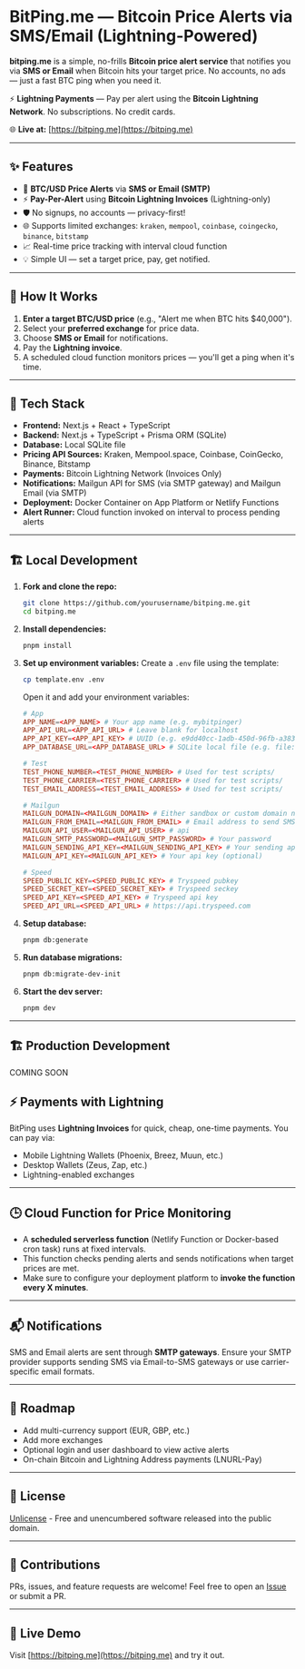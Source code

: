 # BitPing.me — Bitcoin Price Alerts via SMS/Email (Lightning-Powered)

**bitping.me** is a simple, no-frills **Bitcoin price alert service** that notifies you via **SMS or Email** when Bitcoin hits your target price. No accounts, no ads — just a fast BTC ping when you need it.

⚡ **Lightning Payments** — Pay per alert using the **Bitcoin Lightning Network**. No subscriptions. No credit cards.

🌐 **Live at:** [https://bitping.me](https://bitping.me)

---

## ✨ Features
- 🔔 **BTC/USD Price Alerts** via **SMS or Email (SMTP)**
- ⚡ **Pay-Per-Alert** using **Bitcoin Lightning Invoices** (Lightning-only)
- 🛡️ No signups, no accounts — privacy-first!
- 🌐 Supports limited exchanges: `kraken`, `mempool`, `coinbase`, `coingecko`, `binance`, `bitstamp`
- 📈 Real-time price tracking with interval cloud function
- 💡 Simple UI — set a target price, pay, get notified.

---

## 🚀 How It Works
1. **Enter a target BTC/USD price** (e.g., "Alert me when BTC hits $40,000").
2. Select your **preferred exchange** for price data.
3. Choose **SMS or Email** for notifications.
4. Pay the **Lightning invoice**.
5. A scheduled cloud function monitors prices — you'll get a ping when it's time.

---

## 🧩 Tech Stack
- **Frontend:** Next.js + React + TypeScript
- **Backend:** Next.js + TypeScript + Prisma ORM (SQLite)
- **Database:** Local SQLite file
- **Pricing API Sources:** Kraken, Mempool.space, Coinbase, CoinGecko, Binance, Bitstamp
- **Payments:** Bitcoin Lightning Network (Invoices Only)
- **Notifications:** Mailgun API for SMS (via SMTP gateway) and Mailgun Email (via SMTP)
- **Deployment:** Docker Container on App Platform or Netlify Functions
- **Alert Runner:** Cloud function invoked on interval to process pending alerts

---

## 🏗️ Local Development
1. **Fork and clone the repo:**
    ```bash
    git clone https://github.com/yourusername/bitping.me.git
    cd bitping.me
    ```
2. **Install dependencies:**
    ```bash
    pnpm install
    ```
3. **Set up environment variables:**
    Create a `.env` file using the template:
    ```bash
    cp template.env .env
    ```
    Open it and add your environment variables:
    ```conf
    # App
    APP_NAME=<APP_NAME> # Your app name (e.g. mybitpinger)
    APP_API_URL=<APP_API_URL> # Leave blank for localhost
    APP_API_KEY=<APP_API_KEY> # UUID (e.g. e9dd40cc-1adb-450d-96fb-a38376e2d368)
    APP_DATABASE_URL=<APP_DATABASE_URL> # SQLite local file (e.g. file:./mybitpinger.db)

    # Test
    TEST_PHONE_NUMBER=<TEST_PHONE_NUMBER> # Used for test scripts/
    TEST_PHONE_CARRIER=<TEST_PHONE_CARRIER> # Used for test scripts/
    TEST_EMAIL_ADDRESS=<TEST_EMAIL_ADDRESS> # Used for test scripts/

    # Mailgun
    MAILGUN_DOMAIN=<MAILGUN_DOMAIN> # Either sandbox or custom domain name
    MAILGUN_FROM_EMAIL=<MAILGUN_FROM_EMAIL> # Email address to send SMS or SMTP from
    MAILGUN_API_USER=<MAILGUN_API_USER> # api
    MAILGUN_SMTP_PASSWORD=<MAILGUN_SMTP_PASSWORD> # Your password
    MAILGUN_SENDING_API_KEY=<MAILGUN_SENDING_API_KEY> # Your sending api key
    MAILGUN_API_KEY=<MAILGUN_API_KEY> # Your api key (optional)

    # Speed
    SPEED_PUBLIC_KEY=<SPEED_PUBLIC_KEY> # Tryspeed pubkey
    SPEED_SECRET_KEY=<SPEED_SECRET_KEY> # Tryspeed seckey
    SPEED_API_KEY=<SPEED_API_KEY> # Tryspeed api key
    SPEED_API_URL=<SPEED_API_URL> # https://api.tryspeed.com
    ```
4. **Setup database:**
    ```bash
    pnpm db:generate
    ```
5. **Run database migrations:**
    ```bash
    pnpm db:migrate-dev-init
    ```
5. **Start the dev server:**
    ```bash
    pnpm dev
    ```

---

## 🏗️ Production Development

COMING SOON

## ⚡ Payments with Lightning
BitPing uses **Lightning Invoices** for quick, cheap, one-time payments. You can pay via:
- Mobile Lightning Wallets (Phoenix, Breez, Muun, etc.)
- Desktop Wallets (Zeus, Zap, etc.)
- Lightning-enabled exchanges

---

## 🕒 Cloud Function for Price Monitoring
- A **scheduled serverless function** (Netlify Function or Docker-based cron task) runs at fixed intervals.
- This function checks pending alerts and sends notifications when target prices are met.
- Make sure to configure your deployment platform to **invoke the function every X minutes**.

---

## 📬 Notifications
SMS and Email alerts are sent through **SMTP gateways**. Ensure your SMTP provider supports sending SMS via Email-to-SMS gateways or use carrier-specific email formats.

---

## 📅 Roadmap
- Add multi-currency support (EUR, GBP, etc.)
- Add more exchanges
- Optional login and user dashboard to view active alerts
- On-chain Bitcoin and Lightning Address payments (LNURL-Pay)

---

## 📜 License
[Unlicense](LICENSE) - Free and unencumbered software released into the public domain.

---

## 🙌 Contributions
PRs, issues, and feature requests are welcome! Feel free to open an [Issue](https://github.com/bnonni/bitping.me/issues) or submit a PR.

---

## 🔗 Live Demo
Visit [https://bitping.me](https://bitping.me) and try it out.
